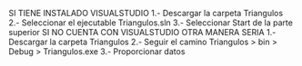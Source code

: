 SI TIENE INSTALADO VISUALSTUDIO
1.- Descargar la carpeta Triangulos 
2.- Seleccionar el ejecutable Triangulos.sln 
3.- Seleccionar Start de la parte superior
SI NO CUENTA CON VISUALSTUDIO OTRA MANERA SERIA
1.- Descargar la carpeta Triangulos
2.- Seguir el camino Triangulos > bin > Debug > Triangulos.exe
3.- Proporcionar datos